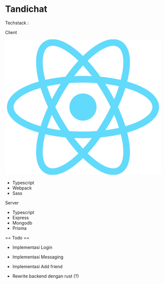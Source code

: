# Tandichat

Techstack :

Client

![React](/img/React-icon.svg.png)





- Typescript
- Webpack
- Sass

Server

- Typescript
- Express
- Mongodb
- Prisma

== Todo ==

- Implementasi Login
- Implementasi Messaging
- Implementasi Add friend

- Rewrite backend dengan rust (?)
